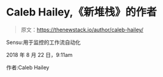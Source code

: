 # Caleb Hailey,《新堆栈》的作者

> 原文：<https://thenewstack.io/author/caleb-hailey/>

Sensu:用于监控的工作流自动化

2018 年 8 月 22 日，9:11am

作者:Caleb Hailey